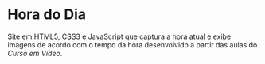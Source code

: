 # Hora do Dia

 Site em HTML5, CSS3 e JavaScript que captura a hora atual e exibe imagens de acordo com o tempo da hora desenvolvido a partir das aulas do _Curso em Vídeo_.
